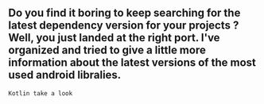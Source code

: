 ## Do you find it boring to keep searching for the latest dependency version for your projects ? Well, you just landed at the right port. I've organized and tried to give a little more information about the latest versions of the most used android libralies.
``Kotlin take a look``
